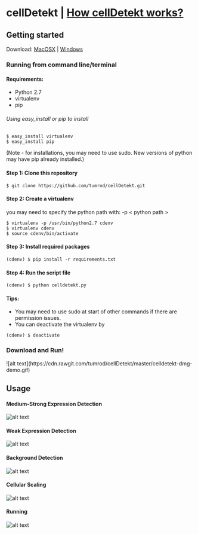 # cellDetekt | [How cellDetekt works?](http://onlinelibrary.wiley.com/doi/10.1111/j.1365-2818.2005.01450.x/full)

## Getting started

Download: [MacOSX](https://cdn.rawgit.com/tumrod/cellDetekt/master/dist_dmg.zip) |  [Windows](https://cdn.rawgit.com/tumrod/cellDetekt/master/dist_exe.zip)
### Running from command line/terminal

#### Requirements:
- Python 2.7
- virtualenv 
- pip

###### Using easy_install or pip to install
```
$ easy_install virtualenv
$ easy_install pip
```
(Note - for installations, you may need to use sudo. New versions of python may have pip already installed.)


#### Step 1: Clone this repository
```
$ git clone https://github.com/tumrod/cellDetekt.git
```

#### Step 2: Create a virtualenv  
you may need to specify the python path with: -p < python path >

```
$ virtualenv -p /usr/bin/python2.7 cdenv
$ virtualenv cdenv
$ source cdenv/bin/activate 
```

#### Step 3: Install required packages
```
(cdenv) $ pip install -r requirements.txt
```

#### Step 4: Run the script file
```
(cdenv) $ python celldetekt.py
```

#### Tips: 
- You may need to use sudo at start of other commands if there are permission issues.
- You can deactivate the virtualenv by 
```
(cdenv) $ deactivate 
```

### Download and Run!
<MacOSX example>
![alt text](https://cdn.rawgit.com/tumrod/cellDetekt/master/celldetekt-dmg-demo.gif)

## Usage
#### Medium-Strong Expression Detection

![alt text](https://cdn.rawgit.com/tumrod/cellDetekt/master/asset/strong-expression.png)


#### Weak Expression Detection

![alt text](https://cdn.rawgit.com/tumrod/cellDetekt/master/asset/weak-expression.png)

#### Background Detection

![alt text](https://cdn.rawgit.com/tumrod/cellDetekt/master/asset/bg.png)

#### Cellular Scaling

![alt text](https://cdn.rawgit.com/tumrod/cellDetekt/master/asset/scaling.png)

#### Running

![alt text](https://cdn.rawgit.com/tumrod/cellDetekt/master/asset/run.png)
